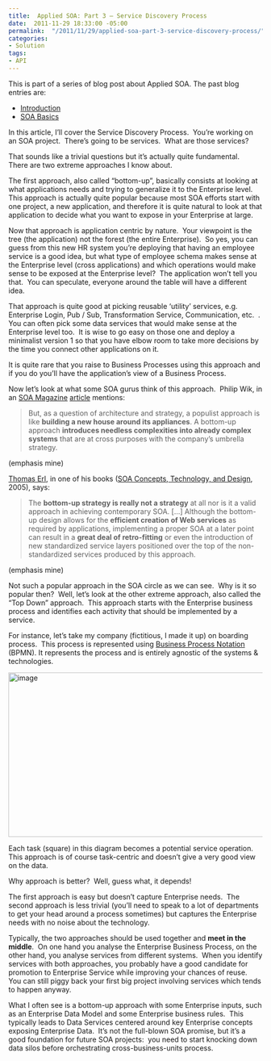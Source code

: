 ```yaml
---
title:  Applied SOA: Part 3 – Service Discovery Process
date:  2011-11-29 18:33:00 -05:00
permalink:  "/2011/11/29/applied-soa-part-3-service-discovery-process/"
categories:
- Solution
tags:
- API
---
```

<p>This is part of a series of blog post about Applied SOA. The past blog entries are:</p>  <ul>   <li><a href="http://vincentlauzon.wordpress.com/2011/06/17/applied-soa-part-1-introduction/">Introduction</a> </li>    <li><a title="Preview “Applied SOA- Part 2 – SOA Basics”" href="http://vincentlauzon.wordpress.com/2011/11/27/applied-soa-part-2-soa-basics/">SOA Basics</a> </li> </ul>  <p>In this article, I’ll cover the Service Discovery Process.&#160; You’re working on an SOA project.&#160; There’s going to be services.&#160; What are those services?</p>  <p>That sounds like a trivial questions but it’s actually quite fundamental.&#160; There are two extreme approaches I know about.</p>  <p>The first approach, also called “bottom-up”, basically consists at looking at what applications needs and trying to generalize it to the Enterprise level.&#160; This approach is actually quite popular because most SOA efforts start with one project, a new application, and therefore it is quite natural to look at that application to decide what you want to expose in your Enterprise at large.</p>  <p>Now that approach is application centric by nature.&#160; Your viewpoint is the tree (the application) not the forest (the entire Enterprise).&#160; So yes, you can guess from this new HR system you’re deploying that having an employee service is a good idea, but what type of employee schema makes sense at the Enterprise level (cross applications) and which operations would make sense to be exposed at the Enterprise level?&#160; The application won’t tell you that.&#160; You can speculate, everyone around the table will have a different idea.</p>  <p>That approach is quite good at picking reusable ‘utility’ services, e.g. Enterprise Login, Pub / Sub, Transformation Service, Communication, etc.&#160; .&#160; You can often pick some data services that would make sense at the Enterprise level too.&#160; It is wise to go easy on those one and deploy a minimalist version 1 so that you have elbow room to take more decisions by the time you connect other applications on it.</p>  <p>It is quite rare that you raise to Business Processes using this approach and if you do you’ll have the application’s view of a Business Process.</p>  <p>Now let’s look at what some SOA gurus think of this approach.&#160; Philip Wik, in an <a href="http://soamag.com">SOA Magazine</a>&#160;<a href="http://soamag.com/I38/0410-1.php">article</a> mentions:</p>  <blockquote>   <p>But, as a question of architecture and strategy, a populist approach is like <strong>building a new house around its appliances</strong>. A bottom-up approach <strong>introduces needless complexities into already complex systems</strong> that are at cross purposes with the company’s umbrella strategy. </p> </blockquote>  <p>(emphasis mine)</p>  <p><a href="http://thomaserl.com/">Thomas Erl</a>, in one of his books (<a href="http://www.amazon.com/Service-Oriented-Architecture-SOA-Concepts-Technology/dp/0131858580/ref=sr_1_1?ie=UTF8&amp;qid=1322336748&amp;sr=8-1">SOA Concepts, Technology, and Design</a>, 2005), says:</p>  <blockquote>   <p>The <strong>bottom-up strategy is really not a strategy</strong> at all nor is it a valid approach in achieving contemporary SOA. [...] Although the bottom-up design allows for the <strong>efficient creation of Web services</strong> as required by applications, implementing a proper SOA at a later point can result in a <strong>great deal of retro-fitting</strong> or even the introduction of new standardized service layers positioned over the top of the non-standardized services produced by this approach.</p> </blockquote>  <p>(emphasis mine)</p>  <p>Not such a popular approach in the SOA circle as we can see.&#160; Why is it so popular then?&#160; Well, let’s look at the other extreme approach, also called the “Top Down” approach.&#160; This approach starts with the Enterprise business process and identifies each activity that should be implemented by a service.</p>  <p>For instance, let’s take my company (fictitious, I made it up) on boarding process.&#160; This process is represented using <a href="http://en.wikipedia.org/wiki/BPMN">Business Process Notation</a> (BPMN). It represents the process and is entirely agnostic of the systems &amp; technologies.</p>  <p><a href="http://vincentlauzon.files.wordpress.com/2011/11/image2.png"><img style="background-image:none;padding-left:0;padding-right:0;display:inline;padding-top:0;border-width:0;" title="image" border="0" alt="image" src="http://vincentlauzon.files.wordpress.com/2011/11/image_thumb2.png" width="708" height="326" /></a></p>  <p>Each task (square) in this diagram becomes a potential service operation.&#160; This approach is of course task-centric and doesn’t give a very good view on the data.</p>  <p>Why approach is better?&#160; Well, guess what, it depends!</p>  <p>The first approach is easy but doesn’t capture Enterprise needs.&#160; The second approach is less trivial (you’ll need to speak to a lot of departments to get your head around a process sometimes) but captures the Enterprise needs with no noise about the technology.</p>  <p>Typically, the two approaches should be used together and <strong>meet in the middle</strong>.&#160; On one hand you analyse the Enterprise Business Process, on the other hand, you analyse services from different systems.&#160; When you identify services with both approaches, you probably have a good candidate for promotion to Enterprise Service while improving your chances of reuse.&#160; You can still piggy back your first big project involving services which tends to happen anyway.</p>  <p>What I often see is a bottom-up approach with some Enterprise inputs, such as an Enterprise Data Model and some Enterprise business rules.&#160; This typically leads to Data Services centered around key Enterprise concepts exposing Enterprise Data.&#160; It’s not the full-blown SOA promise, but it’s a good foundation for future SOA projects:&#160; you need to start knocking down data silos before orchestrating cross-business-units process.</p>